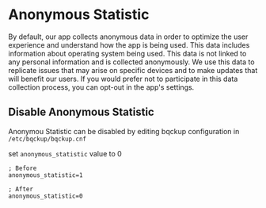 # Anonymous Statistic

By default, our app collects anonymous data in order to optimize the user experience and understand how the app is being used. This data includes information about operating system being used. This data is not linked to any personal information and is collected anonymously. We use this data to replicate issues that may arise on specific devices and to make updates that will benefit our users. If you would prefer not to participate in this data collection process, you can opt-out in the app's settings.

## Disable Anonymous Statistic

Anonymou Statistic can be disabled by editing bqckup configuration in `/etc/bqckup/bqckup.cnf`

set `anonymous_statistic` value to 0

```
; Before
anonymous_statistic=1

; After
anonymous_statistic=0
```
